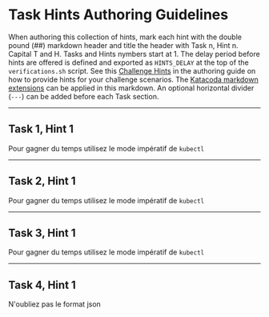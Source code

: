 # Task Hints Authoring Guidelines

When authoring this collection of hints, mark each hint with the double pound (##) markdown header and title the header with Task n, Hint n. Capital T and H. Tasks and Hints nymbers start at 1. The delay period before hints are offered is defined and exported as `HINTS_DELAY` at the top of the `verifications.sh` script. See this [Challenge Hints](https://www.katacoda.community/challenges.html#ui-example) in the authoring guide on how to provide hints for your challenge scenarios. The [Katacoda markdown extensions](https://www.katacoda.community/scenario-syntax.html#katacoda-s-markdown-extensions) can be applied in this markdown. An optional horizontal divider (`---`) can be added before each Task section.

---

## Task 1, Hint 1

Pour gagner du temps utilisez le mode impératif de `kubectl`

---

## Task 2, Hint 1

Pour gagner du temps utilisez le mode impératif de `kubectl`

---

## Task 3, Hint 1

Pour gagner du temps utilisez le mode impératif de `kubectl`


---

## Task 4, Hint 1

N'oubliez pas le format json
